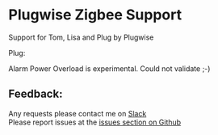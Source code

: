# Plugwise Zigbee Support

Support for Tom, Lisa and Plug by Plugwise

Plug:

Alarm Power Overload is experimental. Could not validate ;-)

## Feedback:

Any requests please contact me on [Slack](https://athomcommunity.slack.com/team/kasteleman)    
Please report issues at the [issues section on Github](https://github.com/kasteleman/com.plugwise.zigbee/issues)
